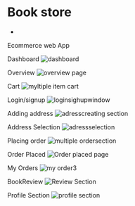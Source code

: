 #  Book store
-
Ecommerce web App

Dashboard
![dashboard](https://github.com/Ganeshkadur/DemoFileUpload/assets/116633717/ce8ed5c7-b494-465e-825b-c992754c2367)

Overview
![overview page](https://github.com/Ganeshkadur/DemoFileUpload/assets/116633717/6d5fdf6a-080b-4a71-99c2-e71ba8462466)

Cart
![myltiple item cart](https://github.com/Ganeshkadur/DemoFileUpload/assets/116633717/34baeb01-1c23-431f-be47-723d22575ed6)

Login/signup
![loginsighupwindow](https://github.com/Ganeshkadur/DemoFileUpload/assets/116633717/bedd65c0-38c0-4865-a5b1-d9432668e014)

Adding address
![adresscreating section](https://github.com/Ganeshkadur/DemoFileUpload/assets/116633717/52688710-7c47-4355-817c-4f1584948095)

Address Selection
![adressselection](https://github.com/Ganeshkadur/DemoFileUpload/assets/116633717/5163cb10-6f2f-40ad-be5c-c248330d5977)

Placing order
![multiple ordersection](https://github.com/Ganeshkadur/DemoFileUpload/assets/116633717/d93f7fa4-042f-4033-87db-c385263d8361)

Order Placed
![Order placed page](https://github.com/Ganeshkadur/DemoFileUpload/assets/116633717/b2109e9c-ee5a-4cd0-891a-fe89fab8c096)

My Orders
![my order3](https://github.com/Ganeshkadur/DemoFileUpload/assets/116633717/e08c9ec5-4a7d-4391-9666-baf642b7ef9c)

BookReview
![Review Section](https://github.com/Ganeshkadur/DemoFileUpload/assets/116633717/20083c45-e5d3-4397-aa65-b46844d0c91e)

Profile Section
![profile section](https://github.com/Ganeshkadur/DemoFileUpload/assets/116633717/a25d39ac-58a6-41e1-a8f7-880fef04e357)


